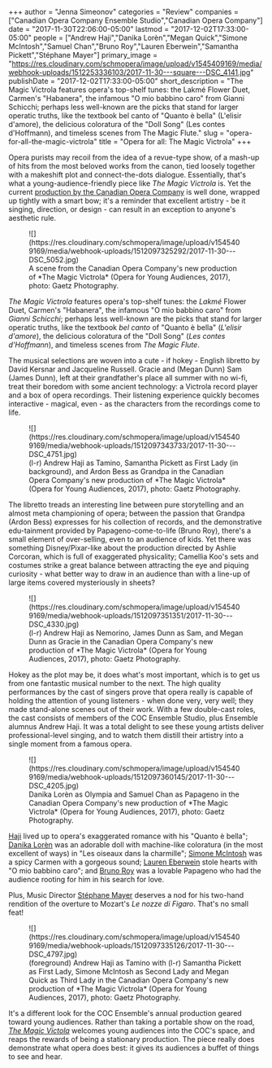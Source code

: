 +++
author = "Jenna Simeonov"
categories = "Review"
companies = ["Canadian Opera Company Ensemble Studio","Canadian Opera Company"]
date = "2017-11-30T22:06:00-05:00"
lastmod = "2017-12-02T17:33:00-05:00"
people = ["Andrew Haji","Danika Lorèn","Megan Quick","Simone McIntosh","Samuel Chan","Bruno Roy","Lauren Eberwein","Samantha Pickett","Stéphane Mayer"]
primary_image = "https://res.cloudinary.com/schmopera/image/upload/v1545409169/media/webhook-uploads/1512253336103/2017-11-30---square---DSC_4141.jpg"
publishDate = "2017-12-02T17:33:00-05:00"
short_description = "The Magic Victrola features opera&#039;s top-shelf tunes: the Lakmé Flower Duet, Carmen&#039;s &quot;Habanera&quot;, the infamous &quot;O mio babbino caro&quot; from Gianni Schicchi; perhaps less well-known are the picks that stand for larger operatic truths, like the textbook bel canto of &quot;Quanto è bella&quot; (L&#039;elisir d&#039;amore), the delicious coloratura of the &quot;Doll Song&quot; (Les contes d&#039;Hoffmann), and timeless scenes from The Magic Flute."
slug = "opera-for-all-the-magic-victrola"
title = "Opera for all: The Magic Victrola"
+++

Opera purists may recoil from the idea of a revue-type show, of a mash-up of hits from the most beloved works from the canon, tied loosely together with a makeshift plot and connect-the-dots dialogue. Essentially, that's what a young-audience-friendly piece like *The Magic Victrola* is. Yet the current [production by the Canadian Opera Company](http://www.coc.ca/PerformancesAndTickets/1718Season/OperaforYoungAudiences.aspx) is well done, wrapped up tightly with a smart bow; it's a reminder that excellent artistry - be it singing, direction, or design - can result in an exception to anyone's aesthetic rule.

<figure data-type="image">
![](https://res.cloudinary.com/schmopera/image/upload/v1545409169/media/webhook-uploads/1512097325292/2017-11-30---DSC_5052.jpg)
<figcaption>A scene from the Canadian Opera Company's new production of *The Magic Victrola* (Opera for Young Audiences, 2017), photo: Gaetz Photography.</figcaption>
</figure>

*The Magic Victrola* features opera's top-shelf tunes: the *Lakmé* Flower Duet, Carmen's "Habanera",  the infamous "O mio babbino caro" from *Gianni Schicchi*; perhaps less well-known are the picks that stand for larger operatic truths, like the textbook *bel canto* of "Quanto è bella" (*L'elisir d'amore*), the delicious coloratura of the "Doll Song" (*Les contes d'Hoffmann*), and timeless scenes from *The Magic Flute*.

The musical selections are woven into a cute - if hokey - English libretto by David Kersnar and Jacqueline Russell. Gracie and (Megan Dunn) Sam (James Dunn), left at their grandfather's place all summer with no wi-fi, treat their boredom with some ancient technology: a Victrola record player and a box of opera recordings. Their listening experience quickly becomes interactive - magical, even - as the characters from the recordings come to life.

<figure data-type="image">
![](https://res.cloudinary.com/schmopera/image/upload/v1545409169/media/webhook-uploads/1512097343733/2017-11-30---DSC_4751.jpg)
<figcaption>(l-r) Andrew Haji as Tamino, Samantha Pickett as First Lady (in background), and Ardon Bess as Grandpa in the Canadian Opera Company's new production of *The Magic Victrola* (Opera for Young Audiences, 2017), photo: Gaetz Photography.</figcaption>
</figure>

The libretto treads an interesting line between pure storytelling and an almost meta championing of opera; between the passion that Grandpa (Ardon Bess) expresses for his collection of records, and the demonstrative edu-tainment provided by Papageno-come-to-life (Bruno Roy), there's a small element of over-selling, even to an audience of kids. Yet there was something Disney/Pixar-like about the production directed by Ashlie Corcoran, which is full of exaggerated physicality; Camellia Koo's sets and costumes strike a great balance between attracting the eye and piquing curiosity - what better way to draw in an audience than with a line-up of large items covered mysteriously in sheets?

<figure data-type="image">
![](https://res.cloudinary.com/schmopera/image/upload/v1545409169/media/webhook-uploads/1512097351351/2017-11-30---DSC_4330.jpg)
<figcaption>(l-r) Andrew Haji as Nemorino, James Dunn as Sam, and Megan Dunn as Gracie in the Canadian Opera Company's new production of *The Magic Victrola* (Opera for Young Audiences, 2017), photo: Gaetz Photography.</figcaption>
</figure>

Hokey as the plot may be, it does what's most important, which is to get us from one fantastic musical number to the next. The high quality performances by the cast of singers prove that opera really is capable of holding the attention of young listeners - when done very, very well; they made stand-alone scenes out of their work. With a few double-cast roles, the cast consists of members of the COC Ensemble Studio, plus Ensemble alumnus Andrew Haji. It was a total delight to see these young artists deliver professional-level singing, and to watch them distill their artistry into a single moment from a famous opera.

<figure data-type="image">
![](https://res.cloudinary.com/schmopera/image/upload/v1545409169/media/webhook-uploads/1512097360145/2017-11-30---DSC_4205.jpg)
<figcaption>Danika Lorèn as Olympia and Samuel Chan as Papageno in the Canadian Opera Company's new production of *The Magic Victrola* (Opera for Young Audiences, 2017), photo: Gaetz Photography.</figcaption>
</figure>

[Haji](/talking-with-singers-andrew-haji/) lived up to opera's exaggerated romance with his "Quanto è bella"; [Danika Lorèn](/spotlight-on-danika-loren/) was an adorable doll with machine-like coloratura (in the most excellent of ways) in "Les oiseaux dans la charmille"; [Simone McIntosh](/scene/people/simone-mcintosh/) was a spicy Carmen with a gorgeous sound; [Lauren Eberwein](/scene/people/lauren-eberwein/) stole hearts with "O mio babbino caro"; and [Bruno Roy](/scene/people/bruno-roy/) was a lovable Papageno who had the audience rooting for him in his search for love.

Plus, Music Director [Stéphane Mayer](/scene/people/stephane-mayer/) deserves a nod for his two-hand rendition of the overture to Mozart's *Le nozze di Figaro*. That's no small feat!

<figure data-type="image">
![](https://res.cloudinary.com/schmopera/image/upload/v1545409169/media/webhook-uploads/1512097335126/2017-11-30---DSC_4797.jpg)
<figcaption>(foreground) Andrew Haji as Tamino with (l-r) Samantha Pickett as First Lady, Simone McIntosh as Second Lady and Megan Quick as Third Lady in the Canadian Opera Company's new production of *The Magic Victrola* (Opera for Young Audiences, 2017), photo: Gaetz Photography.</figcaption>
</figure>

It's a different look for the COC Ensemble's annual production geared toward young audiences. Rather than taking a portable show on the road, [*The Magic Victola*](http://www.coc.ca/PerformancesAndTickets/1718Season/OperaforYoungAudiences.aspx) welcomes young audiences into the COC's space, and reaps the rewards of being a stationary production. The piece really does demonstrate what opera does best: it gives its audiences a buffet of things to see and hear.
